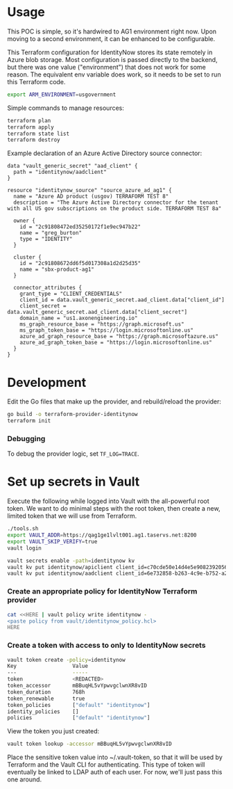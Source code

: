# Usage
This POC is simple, so it's hardwired to AG1 environment right now. Upon moving to a second environment, it can be enhanced to be configurable.

This Terraform configuration for IdentityNow stores its state remotely in Azure blob storage. Most configuration is passed directly to the backend, but there was one value ("environment")
that does not work for some reason. The equivalent env variable does work, so it needs to be set to run this Terraform code.
```bash
export ARM_ENVIRONMENT=usgovernment
```

Simple commands to manage resources:
```bash
terraform plan
terraform apply
terraform state list
terraform destroy
```

Example declaration of an Azure Active Directory source connector:
```hcl-terraform
data "vault_generic_secret" "aad_client" {
  path = "identitynow/aadclient"
}

resource "identitynow_source" "source_azure_ad_ag1" {
  name = "Azure AD product (usgov) TERRAFORM TEST 8"
  description = "The Azure Active Directory connector for the tenant with all US gov subscriptions on the product side. TERRAFORM TEST 8a"

  owner {
    id = "2c91808472ed35250172f1e9ec947b22"
    name = "greg_burton"
    type = "IDENTITY"
  }

  cluster {
    id = "2c91808672dd6f5d017308a1d2d25d35"
    name = "sbx-product-ag1"
  }

  connector_attributes {
    grant_type = "CLIENT_CREDENTIALS"
    client_id = data.vault_generic_secret.aad_client.data["client_id"]
    client_secret = data.vault_generic_secret.aad_client.data["client_secret"]
    domain_name = "us1.axonengineering.io"
    ms_graph_resource_base = "https://graph.microsoft.us"
    ms_graph_token_base = "https://login.microsoftonline.us"
    azure_ad_graph_resource_base = "https://graph.microsoftazure.us"
    azure_ad_graph_token_base = "https://login.microsoftonline.us"
  }
}
```

# Development
Edit the Go files that make up the provider, and rebuild/reload the provider:
```bash
go build -o terraform-provider-identitynow
terraform init
``` 

### Debugging
To debug the provider logic, set `TF_LOG=TRACE`.

# Set up secrets in Vault
Execute the following while logged into Vault with the all-powerful root token. We want to do minimal steps with the root token, then create a new, limited token that we will use from Terraform.
```bash
./tools.sh
export VAULT_ADDR=https://qag1ge1lvlt001.ag1.taservs.net:8200
export VAULT_SKIP_VERIFY=true
vault login

vault secrets enable -path=identitynow kv
vault kv put identitynow/apiclient client_id=c70cde50e14d4e5e9082392056f9faf3 client_secret=<REDACTED>
vault kv put identitynow/aadclient client_id=6e732858-b263-4c9e-b752-a229626e18a7 client_secret=<redacted>
```

### Create an appropriate policy for IdentityNow Terraform provider
```bash
cat <<HERE | vault policy write identitynow -
<paste policy from vault/identitynow_policy.hcl>
HERE
```

### Create a token with access to only to IdentityNow secrets
```bash
vault token create -policy=identitynow
Key                  Value
---                  -----
token                <REDACTED>
token_accessor       mBBuqHL5vYpwvgclwnXR8vID
token_duration       768h
token_renewable      true
token_policies       ["default" "identitynow"]
identity_policies    []
policies             ["default" "identitynow"]
```
View the token you just created:
```bash
vault token lookup -accessor mBBuqHL5vYpwvgclwnXR8vID
```
Place the sensitive token value into ~/.vault-token, so that it will be used by Terraform and the Vault CLI for authenticating. This type of token will eventually be linked to LDAP auth of each user. For now, we'll just pass this one around.





